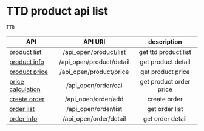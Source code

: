 
# TTD product api list

    TTD
    
| API                                   |         API URI       |    description          |
| --------------------------------------|:---------------------:|:-------------:|
| [product list](./product/ttd/list.md)        |  /api_open/product/list  |  get ttd product list      |
| [product info](./product/ttd/detail.md)        |  /api_open/product/detail  |  get product detail    |
| [product price](./product/ttd/price.md)        |  /api_open/product/price  |  get product price      |
| [price calculation](./order/ttd/upgrades.md)        |  /api_open/order/cal  |  get product order price       |
| [create order](./order/ttd/departure.md)        |  /api_open/order/add  |  create order      |
| [order list](./order/ttd/departure.md)        |  /api_open/order/list  |  get order list      |
| [order info](./order/ttd/departure.md)        |  /api_open/order/detail  |  get order detail      |
